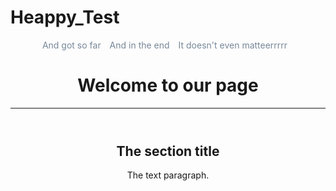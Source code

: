 # Heappy_Test
<html>
  <head>
    <title>I tried so hard</title>
    <style>
      li {
        display: inline-block; 
        margin-right: 10px;
        color: #778899;
      }
    </style>
  </head>
  <body>
    <header>
      <nav>
        <ol style="padding:0;">
          <li>And got so far</li>
          <li>And in the end</li>
          <li> It doesn't even matteerrrrr </li>
        </ol>
      </nav>
      <h1>Welcome to our page</h1>
      <hr>
    </header>
    <article>
      <header>
        <h2>The section title</h2>
        <p>The text paragraph.</p>
      </header>
    </article>
  </body>
</html>
